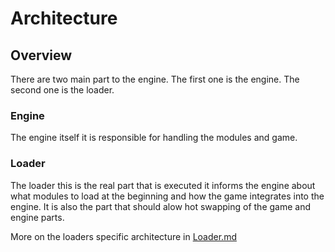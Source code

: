 # Architecture

## Overview

There are two main part to the engine. The first one is the engine. The second one is the loader.

### Engine

The engine itself it is responsible for handling the modules and game.

### Loader

The loader this is the real part that is executed it informs the engine about what modules to load at the beginning and how the game integrates into the engine. It is also the part that should alow hot swapping of the game and engine parts.

More on the loaders specific architecture in [Loader.md](Loader.md)
